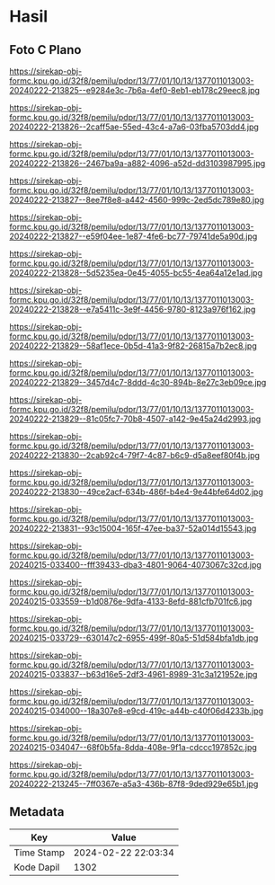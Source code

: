 # Hasil

## Foto C Plano

https://sirekap-obj-formc.kpu.go.id/32f8/pemilu/pdpr/13/77/01/10/13/1377011013003-20240222-213825--e9284e3c-7b6a-4ef0-8eb1-eb178c29eec8.jpg

https://sirekap-obj-formc.kpu.go.id/32f8/pemilu/pdpr/13/77/01/10/13/1377011013003-20240222-213826--2caff5ae-55ed-43c4-a7a6-03fba5703dd4.jpg

https://sirekap-obj-formc.kpu.go.id/32f8/pemilu/pdpr/13/77/01/10/13/1377011013003-20240222-213826--2467ba9a-a882-4096-a52d-dd3103987995.jpg

https://sirekap-obj-formc.kpu.go.id/32f8/pemilu/pdpr/13/77/01/10/13/1377011013003-20240222-213827--8ee7f8e8-a442-4560-999c-2ed5dc789e80.jpg

https://sirekap-obj-formc.kpu.go.id/32f8/pemilu/pdpr/13/77/01/10/13/1377011013003-20240222-213827--e59f04ee-1e87-4fe6-bc77-79741de5a90d.jpg

https://sirekap-obj-formc.kpu.go.id/32f8/pemilu/pdpr/13/77/01/10/13/1377011013003-20240222-213828--5d5235ea-0e45-4055-bc55-4ea64a12e1ad.jpg

https://sirekap-obj-formc.kpu.go.id/32f8/pemilu/pdpr/13/77/01/10/13/1377011013003-20240222-213828--e7a5411c-3e9f-4456-9780-8123a976f162.jpg

https://sirekap-obj-formc.kpu.go.id/32f8/pemilu/pdpr/13/77/01/10/13/1377011013003-20240222-213829--58af1ece-0b5d-41a3-9f82-26815a7b2ec8.jpg

https://sirekap-obj-formc.kpu.go.id/32f8/pemilu/pdpr/13/77/01/10/13/1377011013003-20240222-213829--3457d4c7-8ddd-4c30-894b-8e27c3eb09ce.jpg

https://sirekap-obj-formc.kpu.go.id/32f8/pemilu/pdpr/13/77/01/10/13/1377011013003-20240222-213829--81c05fc7-70b8-4507-a142-9e45a24d2993.jpg

https://sirekap-obj-formc.kpu.go.id/32f8/pemilu/pdpr/13/77/01/10/13/1377011013003-20240222-213830--2cab92c4-79f7-4c87-b6c9-d5a8eef80f4b.jpg

https://sirekap-obj-formc.kpu.go.id/32f8/pemilu/pdpr/13/77/01/10/13/1377011013003-20240222-213830--49ce2acf-634b-486f-b4e4-9e44bfe64d02.jpg

https://sirekap-obj-formc.kpu.go.id/32f8/pemilu/pdpr/13/77/01/10/13/1377011013003-20240222-213831--93c15004-165f-47ee-ba37-52a014d15543.jpg

https://sirekap-obj-formc.kpu.go.id/32f8/pemilu/pdpr/13/77/01/10/13/1377011013003-20240215-033400--fff39433-dba3-4801-9064-4073067c32cd.jpg

https://sirekap-obj-formc.kpu.go.id/32f8/pemilu/pdpr/13/77/01/10/13/1377011013003-20240215-033559--b1d0876e-9dfa-4133-8efd-881cfb701fc6.jpg

https://sirekap-obj-formc.kpu.go.id/32f8/pemilu/pdpr/13/77/01/10/13/1377011013003-20240215-033729--630147c2-6955-499f-80a5-51d584bfa1db.jpg

https://sirekap-obj-formc.kpu.go.id/32f8/pemilu/pdpr/13/77/01/10/13/1377011013003-20240215-033837--b63d16e5-2df3-4961-8989-31c3a121952e.jpg

https://sirekap-obj-formc.kpu.go.id/32f8/pemilu/pdpr/13/77/01/10/13/1377011013003-20240215-034000--18a307e8-e9cd-419c-a44b-c40f06d4233b.jpg

https://sirekap-obj-formc.kpu.go.id/32f8/pemilu/pdpr/13/77/01/10/13/1377011013003-20240215-034047--68f0b5fa-8dda-408e-9f1a-cdccc197852c.jpg

https://sirekap-obj-formc.kpu.go.id/32f8/pemilu/pdpr/13/77/01/10/13/1377011013003-20240222-213245--7ff0367e-a5a3-436b-87f8-9ded929e65b1.jpg


## Metadata

| Key        | Value               |
| ---------- | ------------------- |
| Time Stamp | 2024-02-22 22:03:34 |
| Kode Dapil | 1302                |




